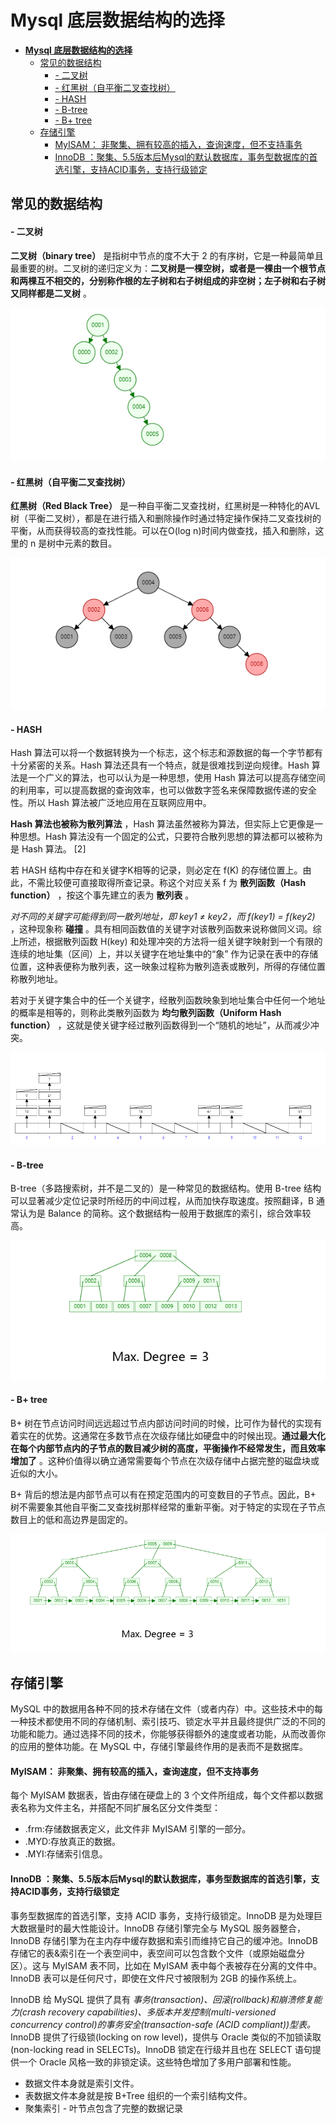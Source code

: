 # **Mysql 底层数据结构的选择**

- [**Mysql 底层数据结构的选择**](#mysql-底层数据结构的选择)
  - [常见的数据结构](#常见的数据结构)
      - [- 二叉树](#--二叉树)
      - [- 红黑树（自平衡二叉查找树）](#--红黑树自平衡二叉查找树)
      - [- HASH](#--hash)
      - [- B-tree](#--b-tree)
      - [- B+ tree](#--b-tree-1)
  - [存储引擎](#存储引擎)
      - [MyISAM： 非聚集、拥有较高的插入，查询速度，但不支持事务](#myisam-非聚集拥有较高的插入查询速度但不支持事务)
      - [InnoDB ：聚集、5.5版本后Mysql的默认数据库，事务型数据库的首选引擎，支持ACID事务，支持行级锁定](#innodb-聚集55版本后mysql的默认数据库事务型数据库的首选引擎支持acid事务支持行级锁定)

## 常见的数据结构

#### - 二叉树

**二叉树（binary tree）** 是指树中节点的度不大于 2 的有序树，它是一种最简单且最重要的树。二叉树的递归定义为：**二叉树是一棵空树，或者是一棵由一个根节点和两棵互不相交的，分别称作根的左子树和右子树组成的非空树；左子树和右子树又同样都是二叉树** 。

![](../images/2021-11-12-16-25-10.png)

#### - 红黑树（自平衡二叉查找树）

**红黑树（Red Black Tree）** 是一种自平衡二叉查找树，红黑树是一种特化的AVL树（平衡二叉树），都是在进行插入和删除操作时通过特定操作保持二叉查找树的平衡，从而获得较高的查找性能。可以在O(log n)时间内做查找，插入和删除，这里的 n 是树中元素的数目。

![](../images/2021-11-12-16-24-04.png)

#### - HASH

Hash 算法可以将一个数据转换为一个标志，这个标志和源数据的每一个字节都有十分紧密的关系。Hash 算法还具有一个特点，就是很难找到逆向规律。Hash 算法是一个广义的算法，也可以认为是一种思想，使用 Hash 算法可以提高存储空间的利用率，可以提高数据的查询效率，也可以做数字签名来保障数据传递的安全性。所以 Hash 算法被广泛地应用在互联网应用中。

**Hash 算法也被称为散列算法** ，Hash 算法虽然被称为算法，但实际上它更像是一种思想。Hash 算法没有一个固定的公式，只要符合散列思想的算法都可以被称为是 Hash 算法。 [2] 

若 HASH 结构中存在和关键字K相等的记录，则必定在 f(K) 的存储位置上。由此，不需比较便可直接取得所查记录。称这个对应关系 f 为 **散列函数（Hash function）** ，按这个事先建立的表为 **散列表** 。

*对不同的关键字可能得到同一散列地址，即 key1 ≠ key2，而 f(key1) = f(key2)* ，这种现象称 **碰撞** 。具有相同函数值的关键字对该散列函数来说称做同义词。综上所述，根据散列函数 H(key) 和处理冲突的方法将一组关键字映射到一个有限的连续的地址集（区间）上，并以关键字在地址集中的“象” 作为记录在表中的存储位置，这种表便称为散列表，这一映象过程称为散列造表或散列，所得的存储位置称散列地址。

若对于关键字集合中的任一个关键字，经散列函数映象到地址集合中任何一个地址的概率是相等的，则称此类散列函数为 **均匀散列函数（Uniform Hash function）** ，这就是使关键字经过散列函数得到一个“随机的地址”，从而减少冲突。

![](../images/2021-11-12-16-26-48.png)

#### - B-tree

B-tree（多路搜索树，并不是二叉的）是一种常见的数据结构。使用 B-tree 结构可以显著减少定位记录时所经历的中间过程，从而加快存取速度。按照翻译，B 通常认为是 Balance 的简称。这个数据结构一般用于数据库的索引，综合效率较高。

![](../images/2021-11-12-16-33-21.png)

#### - B+ tree

B+ 树在节点访问时间远远超过节点内部访问时间的时候，比可作为替代的实现有着实在的优势。这通常在多数节点在次级存储比如硬盘中的时候出现。**通过最大化在每个内部节点内的子节点的数目减少树的高度，平衡操作不经常发生，而且效率增加了** 。这种价值得以确立通常需要每个节点在次级存储中占据完整的磁盘块或近似的大小。

B+ 背后的想法是内部节点可以有在预定范围内的可变数目的子节点。因此，B+ 树不需要象其他自平衡二叉查找树那样经常的重新平衡。对于特定的实现在子节点数目上的低和高边界是固定的。

![](../images/2021-11-12-16-38-31.png)

## 存储引擎

MySQL 中的数据用各种不同的技术存储在文件（或者内存）中。这些技术中的每一种技术都使用不同的存储机制、索引技巧、锁定水平并且最终提供广泛的不同的功能和能力。通过选择不同的技术，你能够获得额外的速度或者功能，从而改善你的应用的整体功能。在 MySQL 中，存储引擎最终作用的是表而不是数据库。

#### MyISAM： 非聚集、拥有较高的插入，查询速度，但不支持事务

每个 MyISAM 数据表，皆由存储在硬盘上的 3 个文件所组成，每个文件都以数据表名称为文件主名，并搭配不同扩展名区分文件类型：
- .frm:存储数据表定义，此文件非 MyISAM 引擎的一部分。
- .MYD:存放真正的数据。
- .MYI:存储索引信息。 

#### InnoDB ：聚集、5.5版本后Mysql的默认数据库，事务型数据库的首选引擎，支持ACID事务，支持行级锁定

事务型数据库的首选引擎，支持 ACID 事务，支持行级锁定。InnoDB 是为处理巨大数据量时的最大性能设计。InnoDB 存储引擎完全与 MySQL 服务器整合，InnoDB 存储引擎为在主内存中缓存数据和索引而维持它自己的缓冲池。InnoDB 存储它的表&索引在一个表空间中，表空间可以包含数个文件（或原始磁盘分区）。这与 MyISAM 表不同，比如在 MyISAM 表中每个表被存在分离的文件中。InnoDB 表可以是任何尺寸，即使在文件尺寸被限制为 2GB 的操作系统上。

InnoDB 给 MySQL 提供了具有 *事务(transaction)、回滚(rollback)和崩溃修复能力(crash recovery capabilities)、多版本并发控制(multi-versioned concurrency control)的事务安全(transaction-safe (ACID compliant))型表。* InnoDB 提供了行级锁(locking on row level)，提供与 Oracle 类似的不加锁读取(non-locking read in SELECTs)。InnoDB 锁定在行级并且也在 SELECT 语句提供一个 Oracle 风格一致的非锁定读。这些特色增加了多用户部署和性能。

- 数据文件本身就是索引文件。
- 表数据文件本身就是按 B+Tree 组织的一个索引结构文件。
- 聚集索引 - 叶节点包含了完整的数据记录

